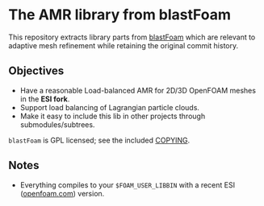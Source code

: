 # The AMR library from blastFoam

This repository extracts library parts from [blastFoam](https://github.com/synthetik-technologies/blastfoam)
which are relevant to adaptive mesh refinement while retaining the original commit history.

## Objectives
- Have a reasonable Load-balanced AMR for 2D/3D OpenFOAM meshes in the **ESI fork**.
- Support load balancing of Lagrangian particle clouds.
- Make it easy to include this lib in other projects through submodules/subtrees.

`blastFoam` is GPL licensed; see the included [COPYING](COPYING).

## Notes

- Everything compiles to your `$FOAM_USER_LIBBIN` with a recent ESI ([openfoam.com](https://openfoam.com)) version.
